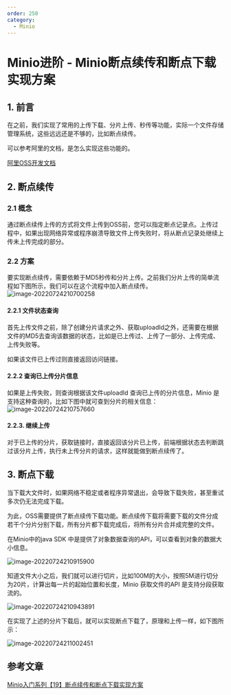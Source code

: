 ```yaml
---
order: 250
category:
  - Minio
---
```


# Minio进阶 - Minio断点续传和断点下载实现方案

## 1. 前言

在之前，我们实现了常用的上传下载、分片上传、秒传等功能，实际一个文件存储管理系统，这些远远还是不够的，比如断点续传。

可以参考阿里的文档，是怎么实现这些功能的。

[阿里OSS开发文档](https://help.aliyun.com/document_detail/84785.html)

## 2. 断点续传

### 2.1 概念

通过断点续传上传的方式将文件上传到OSS前，您可以指定断点记录点。上传过程中，如果出现网络异常或程序崩溃导致文件上传失败时，将从断点记录处继续上传未上传完成的部分。

### 2.2 方案

要实现断点续传，需要依赖于MD5秒传和分片上传。之前我们分片上传的简单流程如下图所示，我们可以在这个流程中加入断点续传。
![image-20220724210700258](https://abelsun-1256449468.cos.ap-beijing.myqcloud.com/image/image-20220724210700258.png)

#### 2.2.1 文件状态查询

首先上传文件之前，除了创建分片请求之外、获取uploadId之外，还需要在根据文件的MD5去查询该数据的状态，比如是已上传过、上传了一部分、上传完成、上传失败等。

如果该文件已上传过则直接返回访问链接。

#### 2.2.2 查询已上传分片信息

如果是上传失败，则查询根据该文件uploadId 查询已上传的分片信息，Minio 是支持这种查询的，比如下图中就可查到分片的相关信息：
![image-20220724210757660](https://abelsun-1256449468.cos.ap-beijing.myqcloud.com/image/image-20220724210757660.png)

#### 2.2.3. 继续上传

对于已上传的分片，获取链接时，直接返回该分片已上传，前端根据状态去判断跳过该分片上传，执行未上传分片的请求，这样就能做到断点续传了。

## 3. 断点下载

当下载大文件时，如果网络不稳定或者程序异常退出，会导致下载失败，甚至重试多次仍无法完成下载。

为此，OSS需要提供了断点续传下载功能。断点续传下载将需要下载的文件分成若干个分片分别下载，所有分片都下载完成后，将所有分片合并成完整的文件。

在Minio中的java SDK 中是提供了对象数据查询的API，可以查看到对象的数据大小信息。

![image-20220724210915900](https://abelsun-1256449468.cos.ap-beijing.myqcloud.com/image/image-20220724210915900.png)

知道文件大小之后，我们就可以进行切片，比如100M的大小，按照5M进行切分为20片，计算出每一片的起始位置和长度，Minio 获取文件的API 是支持分段获取流的。

![image-20220724210943891](https://abelsun-1256449468.cos.ap-beijing.myqcloud.com/image/image-20220724210943891.png)

在实现了上述的分片下载后，就可以实现断点下载了，原理和上传一样，如下图所示：

![image-20220724211002451](https://abelsun-1256449468.cos.ap-beijing.myqcloud.com/image/image-20220724211002451.png)

## 参考文章

[Minio入门系列【19】断点续传和断点下载实现方案](https://yunyanchengyu.blog.csdn.net/article/details/123522111)